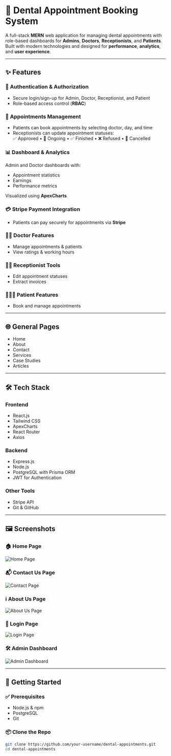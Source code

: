 # 🦷 Dental Appointment Booking System

A full-stack **MERN** web application for managing dental appointments with role-based dashboards for **Admins**, **Doctors**, **Receptionists**, and **Patients**.  
Built with modern technologies and designed for **performance**, **analytics**, and **user experience**.

---

## ✨ Features

### 🔐 **Authentication & Authorization**
- Secure login/sign-up for Admin, Doctor, Receptionist, and Patient
- Role-based access control (**RBAC**)

### 📅 **Appointments Management**
- Patients can book appointments by selecting doctor, day, and time
- Receptionists can update appointment statuses:  
  ✅ Approved • 🔄 Ongoing • ✅ Finished • ❌ Refused • 🛑 Cancelled

### 📊 **Dashboard & Analytics**
Admin and Doctor dashboards with:
- Appointment statistics  
- Earnings  
- Performance metrics  

Visualized using **ApexCharts**

### 💳 **Stripe Payment Integration**
- Patients can pay securely for appointments via **Stripe**

### 🧑‍⚕️ **Doctor Features**
- Manage appointments & patients  
- View ratings & working hours

### 👨‍💼 **Receptionist Tools**
- Edit appointment statuses  
- Extract invoices

### 🧑‍🤝‍🧑 **Patient Features**
- Book and manage appointments

---

## 🌐 General Pages

- Home  
- About  
- Contact  
- Services  
- Case Studies  
- Articles

---

## 🛠️ Tech Stack

### **Frontend**
- React.js  
- Tailwind CSS  
- ApexCharts  
- React Router  
- Axios  

### **Backend**
- Express.js  
- Node.js  
- PostgreSQL with Prisma ORM  
- JWT for Authentication

### **Other Tools**
- Stripe API  
- Git & GitHub

---

## 🖼️ Screenshots

### 🏠 Home Page  
![Home Page](./assets/home.png)

### 📬 Contact Us Page  
![Contact Page](./assets/contact.png)

### ℹ️ About Us Page  
![About Us Page](./assets/about.png)

### 🔐 Login Page  
![Login Page](./assets/login.png)

### 🛠️ Admin Dashboard  
![Admin Dashboard](./assets/dashboard.png)

---

## 🚀 Getting Started

### ✅ Prerequisites
- Node.js & npm  
- PostgreSQL  
- Git  

### 📦 Clone the Repo

```bash
git clone https://github.com/your-username/dental-appointments.git  
cd dental-appointments
